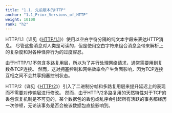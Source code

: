 ```yaml
---
title: "1.1. 先前版本的HTTP"
anchor: "1.1_Prior_Versions_of_HTTP"
weight: 10100
rank: "h2"
---
```


HTTP/1.1（详见《[HTTP/1.1]()》）使用以空白字符分隔的纯文本字段来表达HTTP消息。
尽管这些消息对人类是可读的，但是使用空白字符来组合消息会带来解析上的复杂度和对各种怪异行为的过度容忍。

由于HTTP/1.1不包含多路复用层，所以为了并行处理网络请求，通常需要用到复数条TCP连接。
然而，这对拥塞控制和网络效率会产生负面影响，因为TCP连接互相之间不会共享拥塞控制状态。

HTTP/2（详见《[HTTP/2]()》）引入了二进制分帧和多路复用层来提升延迟上的表现而不需要对传输层进行修改。
然而，由于HTTP/2多路复用的天然特性对于TCP的丢包恢复机制是不可见的，某个数据包的丢包或乱序会引起所有活跃的事务都经历一次停顿，无论该事务是否会被该数据包直接影响到。
